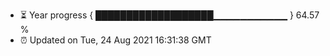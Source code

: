 - ⏳ Year progress { ███████████████████▁▁▁▁▁▁▁▁▁▁▁ } 64.57 %
- ⏰ Updated on Tue, 24 Aug 2021 16:31:38 GMT

